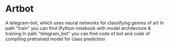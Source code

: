 # Artbot
A telegram-bot, which uses neural networks for classifying genres of art
In path "train" you can find iPython notebook with model architecture & training
In path "telegram_bot" you can find code of bot and code of compiling pretrained model for class prediction
